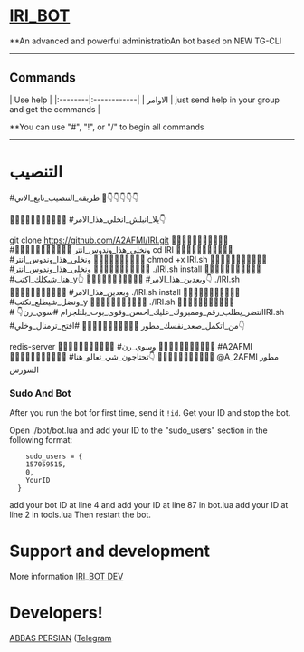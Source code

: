 # [IRI_BOT](https://telegram.me/A_2AFMI)

**An advanced and powerful administratioAn bot based on NEW TG-CLI


* * *

## Commands

| Use help |
|:--------|:------------|
| الاوامر | just send help in your group and get the commands |

**You can use "#", "!", or "/" to begin all commands

* * *

# التنصيب

#طريقة_التنصيب_تابع_الاتي
🤖👇👇👇👇👇

🔹🔹🔹🔹🔹🔹🔹🔹🔹🔹🔹
#يلا_انبلش_انخلي_هذا_الامر👇

git clone https://github.com/A2AFMI/IRI.git
🔶🔶🔶🔶🔶🔶🔶🔶🔶🔶🔶
#ونخلي_هذا_وندوس_انتر
🔷🔷🔷🔷🔷🔷🔷🔷🔷🔷🔷‏
cd IRI
🔹🔹🔹🔹🔹🔹🔹🔹🔹🔹🔹
#ونخلي_هذا_وندوس_انتر
🔶🔶🔶🔶🔶🔶🔶🔶🔶🔶
chmod +x IRI.sh
🔷🔷🔷🔷🔷🔷🔷🔷🔷🔷🔷
#ونخلي_هذا_وندوس_انتر
🔹🔹🔹🔹🔹🔹🔹🔹🔹🔹🔹
./IRI.sh install
🔷🔷🔷🔷🔷🔷🔷🔷🔷🔷🔷
#هنا_شيكلك_اكتب_y👆
🔶🔶🔶🔶🔶🔶🔶🔶🔶🔶🔶
#وبعدين_هذا_الامر👇
./IRI.sh
🔷🔷🔷🔷🔷🔷🔷🔷🔷🔷🔷
#وبعدين_هذا_الامر
./IRI.sh install
🔹🔹🔹🔹🔹🔹🔹🔹🔹🔹🔹
#ونضل_شيطلع_نكتب_y
🔶🔶🔶🔶🔶🔶🔶🔶🔶🔶🔶
./IRI.sh
🔴🔴🔴🔴🔴🔴🔴🔴🔴🔴🔴
#انتضر_يطلب_رقم_وممبروك_عليك_احسن_وقوى_بوت_بلتلجرام
#سوي_رن👇
‏IRI.sh 
#من_اتكمل_صعد_نفسك_مطور
🔹🔹🔹🔹🔹🔹🔹🔹🔹🔹🔹
#افتح_ترمنال_وخلي👇

‏redis-server
🔹🔹🔹🔹🔹🔹🔹🔹🔹🔹🔹
#وسوي_رن
🔴🔴🔴🔴🔴🔴🔴🔴🔴🔴🔴
#A2AFMI
🔹🔹🔹🔹🔹🔹🔹🔹🔹🔹🔹
#تحتاجون_شي_تعالو_هنا👇
🔶🔶🔶🔶🔶🔶🔶🔶🔶🔶🔶
@A_2AFMI مطور السورس

### Sudo And Bot
After you run the bot for first time, send it `!id`. Get your ID and stop the bot.

Open ./bot/bot.lua and add your ID to the "sudo_users" section in the following format:
```
    sudo_users = {
    157059515,
    0,
    YourID
  }
```
add your bot ID at line 4 and add your ID at line 87 in bot.lua
add your ID at line 2 in tools.lua
Then restart the bot.

# Support and development

More information [IRI_BOT DEV](https://telegram.me/A_2AFMI)


# Developers!

[ABBAS PERSIAN](https://github.com/A2AFMI) ([Telegram](https://telegram.me/A_2AFMI)
